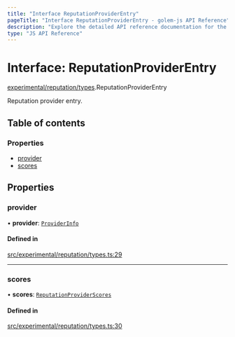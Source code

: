 ```yaml
---
title: "Interface ReputationProviderEntry"
pageTitle: "Interface ReputationProviderEntry - golem-js API Reference"
description: "Explore the detailed API reference documentation for the Interface ReputationProviderEntry within the golem-js SDK for the Golem Network."
type: "JS API Reference"
---
```

# Interface: ReputationProviderEntry

[experimental/reputation/types](../modules/experimental_reputation_types).ReputationProviderEntry

Reputation provider entry.

## Table of contents

### Properties

- [provider](experimental_reputation_types.ReputationProviderEntry#provider)
- [scores](experimental_reputation_types.ReputationProviderEntry#scores)

## Properties

### provider

• **provider**: [`ProviderInfo`](market_agreement_agreement.ProviderInfo)

#### Defined in

[src/experimental/reputation/types.ts:29](https://github.com/golemfactory/golem-js/blob/ed1cf1df/src/experimental/reputation/types.ts#L29)

___

### scores

• **scores**: [`ReputationProviderScores`](experimental_reputation_types.ReputationProviderScores)

#### Defined in

[src/experimental/reputation/types.ts:30](https://github.com/golemfactory/golem-js/blob/ed1cf1df/src/experimental/reputation/types.ts#L30)
